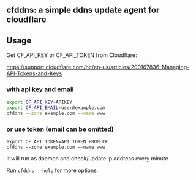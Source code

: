## cfddns: a simple ddns update agent for cloudflare

## Usage

Get CF_API_KEY or CF_API_TOKEN from Cloudflare: 

https://support.cloudflare.com/hc/en-us/articles/200167836-Managing-API-Tokens-and-Keys

### with api key and email

```sh
export CF_API_KEY=APIKEY
export CF_API_EMAIL=user@example.com
cfddns --zone example.com --name www
```

### or use token (email can be omitted)
```
export CF_API_TOKEN=API_TOKEN_FROM_CF
cfddns --zone example.com --name www
```

It will run as daemon and check/update ip address every minute

Run `cfddns --help` for more options
